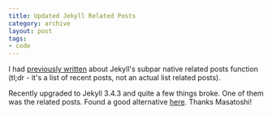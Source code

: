 ```yaml
---
title: Updated Jekyll Related Posts
category: archive
layout: post
tags:
- code
---
```


I had [previously written](/2014/08/23/jekyll-related-posts/) about Jekyll's subpar native related posts function (tl;dr - it's a list of recent posts, not an actual list related posts).

Recently upgraded to Jekyll 3.4.3 and quite a few things broke. One of them was the related posts. Found a good alternative [here](http://mnishiguchi.com/2016/05/12/implementing-related-pages-in-jekyll/). Thanks Masatoshi!



